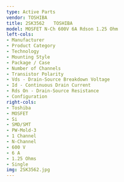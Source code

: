 ```yaml
---
type: Active Parts
vendor: TOSHIBA
title: 2SK3562　　TOSHIBA
model: MOSFET N-Ch 600V 6A Rdson 1.25 Ohm
left-cols: 
- Manufacturer
- Product Category
- Technology
- Mounting Style
- Package / Case
- Number of Channels
- Transistor Polarity
- Vds - Drain-Source Breakdown Voltage
- Id - Continuous Drain Current
- Rds On - Drain-Source Resistance
- Configuration
right-cols:
- Toshiba
- MOSFET
- Si
- SMD/SMT
- PW-Mold-3
- 1 Channel
- N-Channel
- 600 V
- 6 A
- 1.25 Ohms
- Single
img: 2SK3562.jpg
---
```

